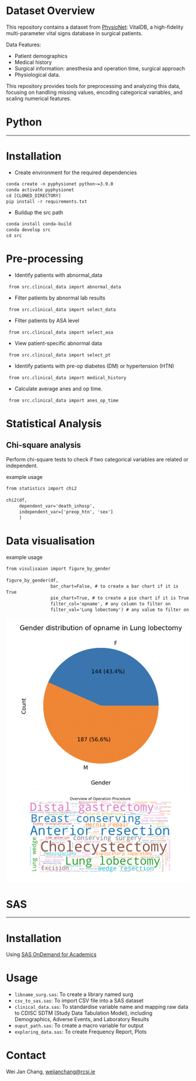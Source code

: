 # Dataset Overview

This repository contains a dataset from [PhysioNet](https://physionet.org/content/vitaldb/1.0.0/): VitalDB,
a high-fidelity multi-parameter vital signs database in surgical patients.

Data Features:

- Patient demographics
- Medical history
- Surgical information: anesthesia and operation time, surgical approach
- Physiological data.

This repository provides tools for preprocessing and analyzing this data, focusing on handling missing values,
encoding categorical variables, and scaling numerical features.

# Python

---

# Installation

- Create environment for the required dependencies

```
conda create -n pyphysionet python~=3.9.0
conda activate pyphysionet
cd [CLONED_DIRECTORY]
pip install -r requirements.txt
```

- Buildup the src path

```
conda install conda-build
conda develop src
cd src
```

# Pre-processing

- Identify patients with abnormal_data

`` from src.clinical_data import abnormal_data``

- Filter patients by abnormal lab results

`` from src.clinical_data import select_data``

- Filter patients by ASA level

`` from src.clinical_data import select_asa``

- View patient-specific abnormal data

`` from src.clinical_data import select_pt``

- Identify patients with pre-op diabetes (DM) or hypertension (HTN)

`` from src.clinical_data import medical_history``

- Calculate average anes and op time.

`` from src.clinical_data import anes_op_time``

# Statistical Analysis

## Chi-square analysis

Perform chi-square tests to check if two categorical variables are related or independent.

example usage

```
from statistics import chi2

chi2(df,
     dependent_var='death_inhosp',
     independent_var=['preop_htn', 'sex']
     )
```

# Data visualisation

example usage

```
from visulisaion import figure_by_gender

figure_by_gender(df, 
                 bar_chart=False, # to create a bar chart if it is True
                 pie_chart=True, # to create a pie chart if it is True
                 filter_col='opname', # any column to filter on
                 filter_val='Lung lobectomy') # any value to filter on 
```

![Example 1](figure/pie_chart.png)
![Example 2](figure/op_wordcloud.png)
# SAS

---

# Installation

Using [SAS OnDemand for Academics](http://welcome.oda.sas.com)

# Usage

-  ``libname_surg.sas``: To create a library named surg
-  ``csv_to_sas.sas``: To import CSV file into a SAS dataset
-  ``clinical_data.sas``: To standardise variable name and mapping raw data to CDISC SDTM (Study Data Tabulation Model), including
  Demographics, Adverse Events, and Laboratory Results
-  ``ouput_path.sas``: To create a macro variable for output 
-  ``exploring_data.sas``: To create Frequency Report, Plots 

# Contact

Wei Jan Chang, weijanchang@rcsi.ie
